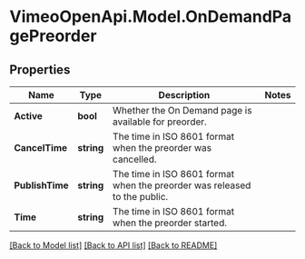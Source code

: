 # VimeoOpenApi.Model.OnDemandPagePreorder
## Properties

Name | Type | Description | Notes
------------ | ------------- | ------------- | -------------
**Active** | **bool** | Whether the On Demand page is available for preorder. | 
**CancelTime** | **string** | The time in ISO 8601 format when the preorder was cancelled. | 
**PublishTime** | **string** | The time in ISO 8601 format when the preorder was released to the public. | 
**Time** | **string** | The time in ISO 8601 format when the preorder started. | 

[[Back to Model list]](../README.md#documentation-for-models) [[Back to API list]](../README.md#documentation-for-api-endpoints) [[Back to README]](../README.md)

